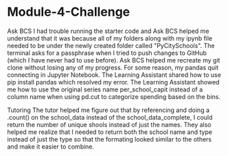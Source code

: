 # Module-4-Challenge
Ask BCS
I had trouble running the starter code and Ask BCS helped me understand that it was because all of my folders along with my ipynb file needed to be under the newly created folder called "PyCitySchools". The terminal asks for a passphrase when I tried to push changes to GitHub (which I have never had to use before). Ask BCS helped me recreate my git clone without losing any of my progress. For some reason, my pandas quit connecting in Jupyter Notebook. The Learning Assistant shared how to use pip install pandas which resolved my error. The Learning Assistant showed me how to use the original series name per_school_capit instead of a column name when using pd.cut to categorize spending based on the bins.

Tutoring
The tutor helped me figure out that by referencing and doing a .count() on the school_data instead of the school_data_complete, I could return the number of unique shools instead of just the names. They also helped me realize that I needed to return both the school name and type instead of just the type so that the formating looked similar to the others and make it easier to combine. 